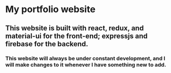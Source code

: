 # My portfolio website
## This website is built with react, redux, and material-ui for the front-end; expressjs and firebase for the backend.
### This website will always be under constant development, and I will make changes to it whenever I have something new to add.
